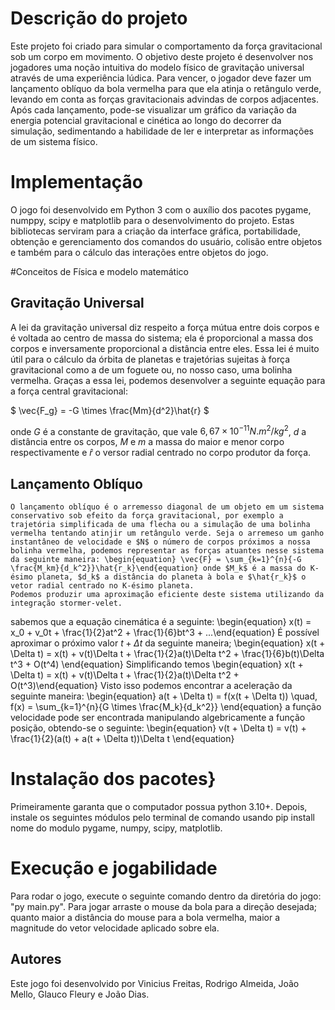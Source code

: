 # Descrição do projeto

Este projeto foi criado para simular o comportamento da força gravitacional sob um corpo em movimento. O objetivo deste projeto é desenvolver nos jogadores uma noção intuitiva do modelo físico de gravitação universal através de uma experiência lúdica. Para vencer, o jogador deve fazer um lançamento oblíquo da bola vermelha para que ela atinja o retângulo verde, levando em conta as forças gravitacionais advindas de corpos adjacentes. Após cada lançamento, pode-se visualizar um gráfico da variação da energia potencial gravitacional e cinética ao longo do decorrer da simulação, sedimentando a habilidade de ler e interpretar as informações de um sistema físico.

# Implementação

O jogo foi desenvolvido em Python 3 com o auxílio dos pacotes pygame, numppy, scipy e matplotlib para o desenvolvimento do projeto. Estas bibliotecas serviram para a criação da interface gráfica, portabilidade, obtenção e gerenciamento dos comandos do usuário, colisão entre objetos e também para o cálculo das interações entre objetos do jogo.

#Conceitos de Física e modelo matemático
## Gravitação Universal

A lei da gravitação universal diz respeito a força mútua entre dois corpos e é voltada ao centro de massa do sistema; ela é proporcional a massa dos corpos e inversamente proporcional a distância entre eles. Essa lei é muito útil para o cálculo da órbita de planetas e trajetórias sujeitas à força gravitacional como a de um foguete ou, no nosso caso, uma bolinha vermelha. Graças a essa lei, podemos desenvolver a seguinte equação para a força central gravitacional: 

$ \vec{F_g} = -G \times \frac{Mm}{d^2}\hat{r} $ 

onde $G$ é a constante de gravitação, que vale $6,67\times10^{-11} N.m^2/kg^2$, $d$ a distância entre os corpos, $M$ e $m$ a massa do maior e menor corpo respectivamente e $\hat{r}$ o versor radial centrado no corpo produtor da força.

## Lançamento Oblíquo

    O lançamento oblíquo é o arremesso diagonal de um objeto em um sistema conservativo sob efeito da força gravitacional, por exemplo a trajetória simplificada de uma flecha ou a simulação de uma bolinha vermelha tentando atinjir um retângulo verde. Seja o arremeso um ganho instantâneo de velocidade e $N$ o número de corpos próximos a nossa bolinha vermelha, podemos representar as forças atuantes nesse sistema da seguinte maneira: \begin{equation} \vec{F} = \sum_{k=1}^{n}{-G  \frac{M_km}{d_k^2}}\hat{r_k}\end{equation} onde $M_k$ é a massa do K-ésimo planeta, $d_k$ a distância do planeta à bola e $\hat{r_k}$ o vetor radial centrado no K-ésimo planeta.
    Podemos produzir uma aproximação eficiente deste sistema utilizando da integração stormer-velet.
sabemos que a equação cinemática é a seguinte: \begin{equation} x(t) = x_0 + v_0t + \frac{1}{2}at^2 + \frac{1}{6}bt^3 + ...\end{equation} É possível aproximar o próximo valor $t + \Delta t$ da seguinte maneira; \begin{equation} x(t + \Delta t) = x(t) + v(t)\Delta t + \frac{1}{2}a(t)\Delta t^2 + \frac{1}{6}b(t)\Delta t^3 + O(t^4) \end{equation} Simplificando temos \begin{equation} x(t + \Delta t) = x(t) + v(t)\Delta t + \frac{1}{2}a(t)\Delta t^2 + O(t^3)\end{equation} Visto isso podemos encontrar a aceleração da seguinte maneira: \begin{equation}
    a(t + \Delta t) = f(x(t + \Delta t)) \quad, f(x) = \sum_{k=1}^{n}{G \times \frac{M_k}{d_k^2}}
\end{equation} a função velocidade pode ser encontrada manipulando algebricamente a função posição, obtendo-se o seguinte: \begin{equation}
    v(t + \Delta t) = v(t) + \frac{1}{2}(a(t) + a(t + \Delta t))\Delta t
\end{equation}

# Instalação dos pacotes}
Primeiramente garanta que o computador possua python 3.10+. Depois, instale os seguintes módulos pelo terminal de comando usando pip install nome do modulo pygame, numpy, scipy, matplotlib.

# Execução e jogabilidade

Para rodar o jogo, execute o seguinte comando dentro da diretória do jogo: "py main.py". Para jogar arraste o mouse da bola para a direção desejada; quanto maior a distância do mouse para a bola vermelha, maior a magnitude do vetor velocidade aplicado sobre ela.

## Autores

Este jogo foi desenvolvido por Vinicius Freitas, Rodrigo Almeida, João Mello, Glauco Fleury e João Dias.
